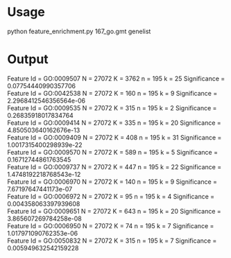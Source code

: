 # Usage <br> 
python feature_enrichment.py 167_go.gmt genelist

# Output <br>
Feature Id = GO:0009507	N = 27072	K = 3762	n = 195	k = 25	Significance = 0.07754440990357706 <br>
Feature Id = GO:0042538	N = 27072	K = 160	n = 195	k = 9	Significance = 2.2968412546356564e-06 <br>
Feature Id = GO:0009535	N = 27072	K = 315	n = 195	k = 2	Significance = 0.26835918017834764 <br>
Feature Id = GO:0009414	N = 27072	K = 335	n = 195	k = 20	Significance = 4.850503640162676e-13 <br>
Feature Id = GO:0009409	N = 27072	K = 408	n = 195	k = 31	Significance = 1.0017315400298939e-22 <br>
Feature Id = GO:0009570	N = 27072	K = 589	n = 195	k = 5	Significance = 0.16712744861763545 <br>
Feature Id = GO:0009737	N = 27072	K = 447	n = 195	k = 22	Significance = 1.4748192218768543e-12 <br>
Feature Id = GO:0006970	N = 27072	K = 140	n = 195	k = 9	Significance = 7.67197647441173e-07 <br>
Feature Id = GO:0006972	N = 27072	K = 95	n = 195	k = 4	Significance = 0.004358063397939608 <br>
Feature Id = GO:0009651	N = 27072	K = 643	n = 195	k = 20	Significance = 3.865607269784258e-08 <br>
Feature Id = GO:0006950	N = 27072	K = 74	n = 195	k = 7	Significance = 1.017971090762353e-06 <br>
Feature Id = GO:0050832	N = 27072	K = 315	n = 195	k = 7	Significance = 0.005949632542159228 <br>

